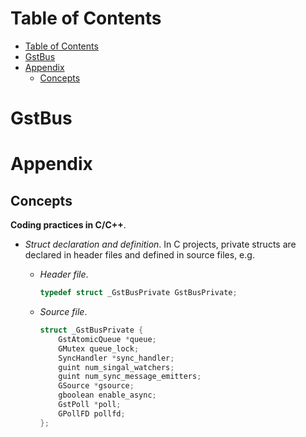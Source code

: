 <!-- TOC titleSize:1 tabSpaces:2 depthFrom:1 depthTo:6 withLinks:1 updateOnSave:1 orderedList:0 skip:0 title:1 charForUnorderedList:* -->
# Table of Contents
- [Table of Contents](#table-of-contents)
- [GstBus](#gstbus)
- [Appendix](#appendix)
  - [Concepts](#concepts)
<!-- /TOC -->

# GstBus
# Appendix
## Concepts
**Coding practices in C/C++**.
* *Struct declaration and definition*. In C projects, private structs are declared in header files and defined in source files, e.g.
    * *Header file*.

        ```c
        typedef struct _GstBusPrivate GstBusPrivate;
        ```
    
    * *Source file*.

        ```c
        struct _GstBusPrivate {
            GstAtomicQueue *queue;
            GMutex queue_lock;
            SyncHandler *sync_handler;
            guint num_singal_watchers;
            guint num_sync_message_emitters;
            GSource *gsource;
            gboolean enable_async;
            GstPoll *poll;
            GPollFD pollfd;
        };
        ```